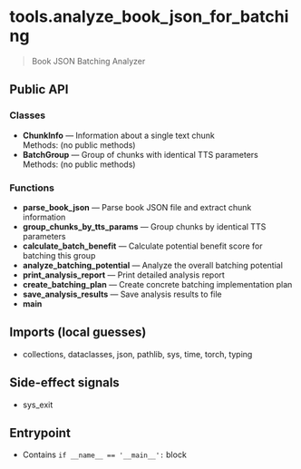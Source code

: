# tools.analyze_book_json_for_batching

> Book JSON Batching Analyzer

## Public API

### Classes
- **ChunkInfo** — Information about a single text chunk  
  Methods: (no public methods)
- **BatchGroup** — Group of chunks with identical TTS parameters  
  Methods: (no public methods)

### Functions
- **parse_book_json** — Parse book JSON file and extract chunk information
- **group_chunks_by_tts_params** — Group chunks by identical TTS parameters
- **calculate_batch_benefit** — Calculate potential benefit score for batching this group
- **analyze_batching_potential** — Analyze the overall batching potential
- **print_analysis_report** — Print detailed analysis report
- **create_batching_plan** — Create concrete batching implementation plan
- **save_analysis_results** — Save analysis results to file
- **main**

## Imports (local guesses)
- collections, dataclasses, json, pathlib, sys, time, torch, typing

## Side-effect signals
- sys_exit

## Entrypoint
- Contains `if __name__ == '__main__':` block